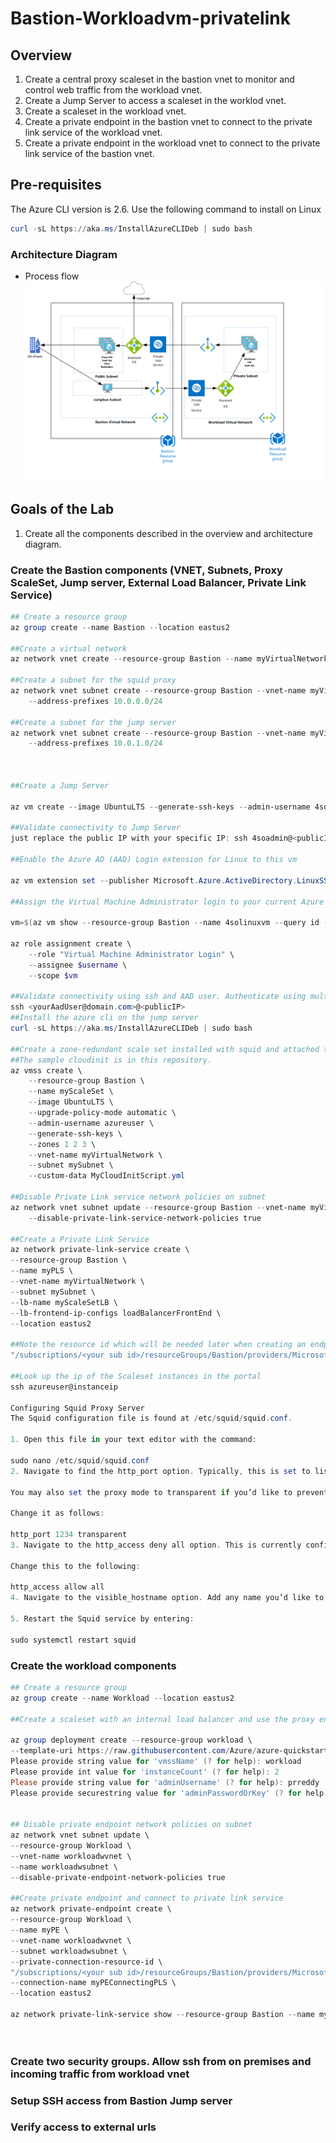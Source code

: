 # Bastion-Workloadvm-privatelink
## Overview

1) Create a central proxy scaleset in the bastion vnet to monitor and control web traffic from the workload vnet. 
2) Create a Jump Server to access a scaleset in the worklod vnet. 
3) Create a scaleset in the workload vnet. 
4) Create a private endpoint in the bastion vnet to connect to the private link service of the workload vnet. 
5) Create a private endpoint in the workload vnet to connect to the private link service of the bastion vnet.  

## Pre-requisites 
The Azure CLI version is 2.6. Use the following command to install on Linux
```powershell
curl -sL https://aka.ms/InstallAzureCLIDeb | sudo bash 
```
### Architecture Diagram
* Process flow ![alt text](https://github.com/preddy727/Bastion-Workloadvm-privatelink/blob/master/architecture.png)

## Goals of the Lab
1. Create all the components described in the overview and architecture diagram.    

### Create the Bastion components (VNET, Subnets, Proxy ScaleSet, Jump server, External Load Balancer, Private Link Service) 
```powershell 
## Create a resource group 
az group create --name Bastion --location eastus2

##Create a virtual network 
az network vnet create --resource-group Bastion --name myVirtualNetwork --address-prefix 10.0.0.0/16

##Create a subnet for the squid proxy 
az network vnet subnet create --resource-group Bastion --vnet-name myVirtualNetwork --name mySubnet \
    --address-prefixes 10.0.0.0/24

##Create a subnet for the jump server
az network vnet subnet create --resource-group Bastion --vnet-name myVirtualNetwork --name myJumpSubnet \
    --address-prefixes 10.0.1.0/24



##Create a Jump Server

az vm create --image UbuntuLTS --generate-ssh-keys --admin-username 4soadmin --location eastus2 --name 4solinuxvm --resource-group Bastion --size Standard_D3_v2 --vnet-name myVirtualNetwork --subnet myJumpSubnet --nsg "" --output table

##Validate connectivity to Jump Server
just replace the public IP with your specific IP: ssh 4soadmin@<publicIP>

##Enable the Azure AD (AAD) Login extension for Linux to this vm 

az vm extension set --publisher Microsoft.Azure.ActiveDirectory.LinuxSSH --name AADLoginForLinux --resource-group Bastion --vm-name 4solinuxvm

##Assign the Virtual Machine Administrator login to your current Azure user

vm=$(az vm show --resource-group Bastion --name 4solinuxvm --query id -o tsv)

az role assignment create \
    --role "Virtual Machine Administrator Login" \
    --assignee $username \
    --scope $vm

##Validate connectivity using ssh and AAD user. Authenticate using multi-factor authentication. Enter code in browser. 
ssh <yourAadUser@domain.com>@<publicIP>
##Install the azure cli on the jump server
curl -sL https://aka.ms/InstallAzureCLIDeb | sudo bash

##Create a zone-redundant scale set installed with squid and attached to external load balancer. 
##The sample cloudinit is in this repository. 
az vmss create \
    --resource-group Bastion \
    --name myScaleSet \
    --image UbuntuLTS \
    --upgrade-policy-mode automatic \
    --admin-username azureuser \
    --generate-ssh-keys \
    --zones 1 2 3 \
    --vnet-name myVirtualNetwork \
    --subnet mySubnet \
    --custom-data MyCloudInitScript.yml
    
##Disable Private Link service network policies on subnet
az network vnet subnet update --resource-group Bastion --vnet-name myVirtualNetwork --name mySubnet \
    --disable-private-link-service-network-policies true

##Create a Private Link Service 
az network private-link-service create \
--resource-group Bastion \
--name myPLS \
--vnet-name myVirtualNetwork \
--subnet mySubnet \
--lb-name myScaleSetLB \
--lb-frontend-ip-configs loadBalancerFrontEnd \
--location eastus2 

##Note the resource id which will be needed later when creating an endpoint in the workload VNET 
"/subscriptions/<your sub id>/resourceGroups/Bastion/providers/Microsoft.Network/privateLinkServices/myPLS"

##Look up the ip of the Scaleset instances in the portal 
ssh azureuser@instanceip 

Configuring Squid Proxy Server
The Squid configuration file is found at /etc/squid/squid.conf.

1. Open this file in your text editor with the command:

sudo nano /etc/squid/squid.conf
2. Navigate to find the http_port option. Typically, this is set to listen on Port 3218. This port usually carries TCP traffic. If your system is configured for traffic on another port, change it here.

You may also set the proxy mode to transparent if you’d like to prevent Squid from modifying your requests and responses.

Change it as follows:

http_port 1234 transparent
3. Navigate to the http_access deny all option. This is currently configured to block all HTTP traffic. This means no web traffic is allowed.

Change this to the following:

http_access allow all
4. Navigate to the visible_hostname option. Add any name you’d like to this entry. This is how the server will appear to anyone trying to connect. Save the changes and exit.

5. Restart the Squid service by entering:

sudo systemctl restart squid

```

### Create the workload components 
```powershell
## Create a resource group 
az group create --name Workload --location eastus2

##Create a scaleset with an internal load balancer and use the proxy endpoint. Go to the portal and search for myPE. Record the private ip address. Update the myclientcloudinit.yml with the private ip for the proxy settings. 

az group deployment create --resource-group workload \
--template-uri https://raw.githubusercontent.com/Azure/azure-quickstart-templates/master/201-vmss-internal-loadbalancer/azuredeploy.json 
Please provide string value for 'vmssName' (? for help): workload
Please provide int value for 'instanceCount' (? for help): 2
Please provide string value for 'adminUsername' (? for help): prreddy
Please provide securestring value for 'adminPasswordOrKey' (? for help):


## Disable private endpoint network policies on subnet 
az network vnet subnet update \
--resource-group Workload \
--vnet-name workloadwvnet \
--name workloadwsubnet \
--disable-private-endpoint-network-policies true

##Create private endpoint and connect to private link service 
az network private-endpoint create \
--resource-group Workload \
--name myPE \
--vnet-name workloadwvnet \
--subnet workloadwsubnet \
--private-connection-resource-id \
"/subscriptions/<your sub id>/resourceGroups/Bastion/providers/Microsoft.Network/privateLinkServices/myPLS" \
--connection-name myPEConnectingPLS \
--location eastus2

az network private-link-service show --resource-group Bastion --name myPLS




```
### Create two security groups. Allow ssh from on premises and incoming traffic from workload vnet 

### Setup SSH access from Bastion Jump server

### Verify access to external urls

